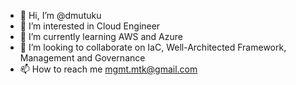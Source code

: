 - 👋 Hi, I’m @dmutuku
- 👀 I’m interested in Cloud Engineer
- 🌱 I’m currently learning AWS and Azure
- 💞️ I’m looking to collaborate on IaC, Well-Architected Framework, Management and Governance
- 📫 How to reach me mgmt.mtk@gmail.com

<!---
dmutuku/dmutuku is a ✨ special ✨ repository because its `README.md` (this file) appears on your GitHub profile.
You can click the Preview link to take a look at your changes.
--->
